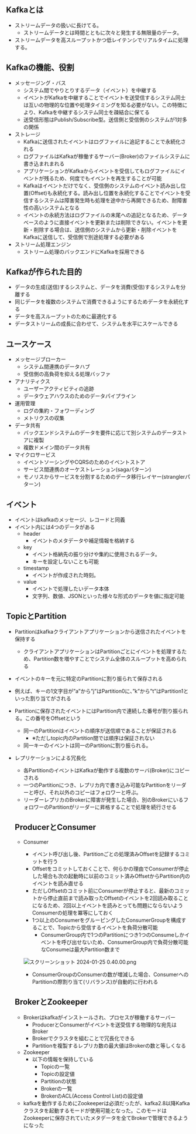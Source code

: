 ## Kafkaとは

- ストリームデータの扱いに長けてる。
    - ストリームデータとは時間とともに次々と発生する無限量のデータ。
- ストリームデータを高スループットかつ低レイテンシでリアルタイムに処理する。

## Kafkaの機能、役割

- メッセージング・バス
    - システム間でやりとりするデータ（イベント）を中継する
    - イベントがKafkaを中継することでイベントを送受信するシステム同士は互いの物理的な位置や処理タイミングを知る必要がない。この特徴により、Kafkaを中継するシステム同士を疎結合に保てる
    - 送受信形態はPublish/Subscribe型。送信側と受信側のシステムが1対多の関係
- ストレージ
    - Kafkaに送信されたイベントはログファイルに追記することで永続化される
    - ログファイルはKafkaが稼働するサーバー(Broker)のファイルシステムに書き込まれまれる
    - アプリケーションがKafkaからイベントを受信してもログファイルにイベントが残るため、何度でもイベントを再生することが可能
    - Kafkaはイベントだけでなく、受信側のシステムのイベント読み出し位置(Offset)も永続化する。読み出し位置を永続化することでイベントを受信するシステムは障害発生時も処理を途中から再開できるため、耐障害性の高いシステムとなる
    - イベントの永続方法はログファイルの末尾への追記となるため、データベースのように直接イベントを更新または削除できない。イベントを更新・削除する場合は、送信側のシステムから更新・削除イベントをKafkaに送信して、受信側で別途処理する必要がある
- ストリーム処理エンジン
    - ストリーム処理のバックエンドにKafkaを採用できる

## Kafkaが作られた目的

- データの生成(送信)するシステムと、データを消費(受信)するシステムを分離する
- 同じデータを複数のシステムで消費できるようにするためデータを永続化する
- データを高スループットのために最適化する
- データストリームの成長に合わせて、システムを水平にスケールできる

## ユースケース

- メッセージブローカー
    - システム間連携のデータハブ
    - 受信側の高負荷を抑える処理バッファ
- アナリティクス
    - ユーザーアクティビティの追跡
    - データウェアハウスのためのデータパイプライン
- 運用管理
    - ログの集約・フォワーディング
    - メトリクスの収集
- データ共有
    - バックエンドシステムのデータを要件に応じて別システムのデータストアに複製
    - 複数ドメイン間のデータ共有
- マイクロサービス
    - イベントソーシングやCQRSのためのイベントストア
    - サービス間連携のオーケストレーション(sagaパターン)
    - モノリスからサービスを分割するためのデータ移行レイヤー(stranglerパターン)
    

## イベント

- イベントはkafkaのメッセージ、レコードと同義
- イベント内には4つのデータがある
    - header
        - イベントのメタデータや補足情報を格納する
    - key
        - イベント格納先の振り分けや集約に使用されるデータ。
        - キーを設定しないことも可能
    - timestamp
        - イベントが作成された時刻。
    - value
        - イベントで処理したいデータ本体
        - 文字列、数値、JSONといった様々な形式のデータを値に指定可能

## TopicとPartition
- Partitionはkafkaクライアントアプリケーションから送信されたイベントを保持する
    - クライアントアプリケーションはPartitionごとにイベントを処理するため、Partition数を増やすことでシステム全体のスループットを高められる
- イベントのキーを元に特定のPartitionに割り振られて保存される
- 例えば、キーの1文字目が”a”から”j”はPartition0に、”k”から”t”はPartition1といった割り当てがされる
- Partitionに保存されたイベントにはPartition内で連続した番号が割り振られる。この番号をOffsetという
    - 同一のPartitionはイベントの順序が送信順であることが保証される
        - ※ただしtopic内のPartition間では順序は保証されない
    - 同一キーのイベントは同一のPartitionに割り振られる。
- レプリケーションによる冗長化
    - 各PartitionのイベントはKafkaが動作する複数のサーバ(Broker)にコピーされる
    - 一つのPartitionにつき、レプリカ内で書き込み可能なPartitionをリーダーと呼び、それ以外のコピーはフォロワーと呼ぶ。
    - リーダーレプリカのBrokerに障害が発生した場合、別のBrokerにいるフォロワーのPartitionがリーダーに昇格することで処理を続行させる
 
    ## ProducerとConsumer
    
    - Consumer
        - イベント呼び出し後、Partitionごとの処理済みOffsetを記録するコミットを行う
        - Offsetをコミットしておくことで、何らかの理由でConsumerが停止した場合も次の起動時に以前のコミット済みOffsetからPartition内のイベントを読み直せる
        - ただしOffsetのコミット前にConsumerが停止すると、最新のコミットから停止直前まで読み取ったOffsetのイベントを2回読み取ることになるため、2回以上イベントを読みとっても問題にならないようConsumerの処理を冪等にしておく
        - 1つ以上のConsumerをグルーピングしたConsumerGroupを構成することで、Topicから受信するイベントを負荷分散可能
            - ConsumerGroup内で1つのPartitionにつき1つのConsumeしかイベントを呼び出せないため、ConsumerGroup内で負荷分散可能なConsumeは最大Partition数まで
        
        ![スクリーンショット 2024-01-25 0.40.00.png](https://prod-files-secure.s3.us-west-2.amazonaws.com/7a7e5864-a462-4ade-8192-955b500f68b1/67212c21-b6d0-410a-ae57-dc9307fbdc87/%E3%82%B9%E3%82%AF%E3%83%AA%E3%83%BC%E3%83%B3%E3%82%B7%E3%83%A7%E3%83%83%E3%83%88_2024-01-25_0.40.00.png)
        
        - ConsumerGroupのConsumerの数が増減した場合、ConsumerへのPartitionの際割り当て(リバランス)が自動的に行われる
        
    
    ## BrokerとZookeeper
    
    - Brokerはkafkaがインストールされ、プロセスが稼働するサーバー
        - ProducerとConsumerがイベントを送受信する物理的な宛先はBroker
        - Brokerでクラスタを組むことで冗長化できる
        - Partitionを複製するレプリカ数の最大値はBrokerの数と等しくなる
    - Zookeeper
        - 以下の情報を保持している
            - Topicの一覧
            - Topicの設定値
            - Partitionの状態
            - Brokerの一覧
            - BrokerのACL(Access Control List)の設定値
    - kafkaを動作するためにZookeeperは必須だったが、kafka2.8以降Kafkaクラスタを起動するモードが使用可能となった。このモードはZookeeperに保存されていたメタデータを全てBrokerで管理できるようになった
